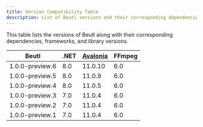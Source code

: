 ```yaml
---
title: Version Compatibility Table
description: List of Beutl versions and their corresponding dependencies, frameworks, and library versions.
---
```


This table lists the versions of Beutl along with their corresponding dependencies, frameworks, and library versions.

| Beutl           | .NET | [Avalonia](https://github.com/AvaloniaUI/Avalonia) | FFmpeg |
| --------------- | ---- | -------------------------------------------------- | ------ |
| 1.0.0-preview.6 | 8.0  | 11.0.10                                            | 6.0    |
| 1.0.0-preview.5 | 8.0  | 11.0.9                                             | 6.0    |
| 1.0.0-preview.4 | 8.0  | 11.0.5                                             | 6.0    |
| 1.0.0-preview.3 | 7.0  | 11.0.4                                             | 6.0    |
| 1.0.0-preview.2 | 7.0  | 11.0.4                                             | 6.0    |
| 1.0.0-preview.1 | 7.0  | 11.0.4                                             | 6.0    |